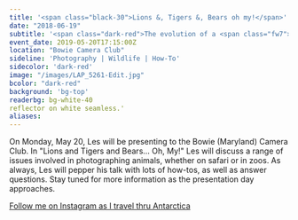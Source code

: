 ```yaml
---
title: '<span class="black-30">Lions &, Tigers &, Bears oh my!</span>'
date: "2018-06-19"
subtitle: '<span class="dark-red">The evolution of a <span class="fw7">wildlife photographer</span></span>'
event_date: 2019-05-20T17:15:00Z
location: "Bowie Camera Club"
sideline: 'Photography | Wildlife | How-To'
sidecolor: 'dark-red'
image: "/images/LAP_5261-Edit.jpg"
bcolor: "dark-red"
background: 'bg-top'
readerbg: bg-white-40
reflector on white seamless.'
aliases:
---
```

On Monday, May 20, Les will be presenting to the Bowie (Maryland)  Camera Club. In "Lions and Tigers and Bears... Oh, My!" Les will discuss a range of issues involved in photographing animals, whether on safari or in zoos. As always, Les will pepper his talk with lots of how-tos, as well as answer questions. Stay tuned for more information as the presentation day approaches. 

[Follow me on Instagram as I travel thru Antarctica](https://www.instagram.com/lespicker/)